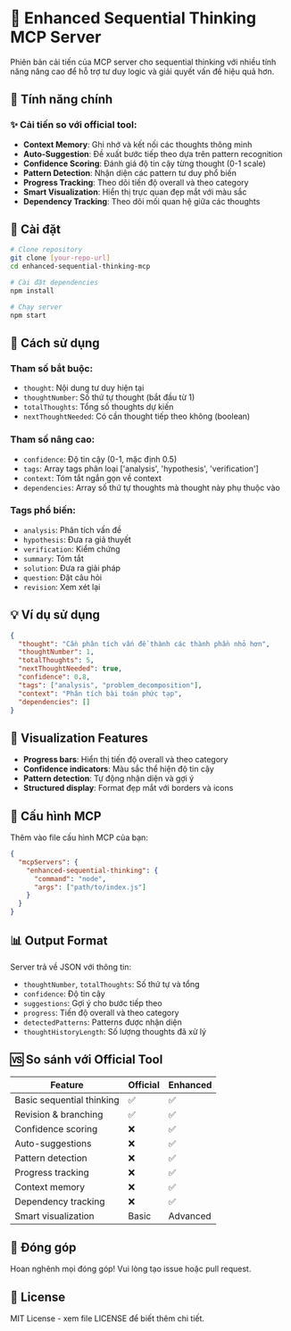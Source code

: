 # 🧠 Enhanced Sequential Thinking MCP Server

Phiên bản cải tiến của MCP server cho sequential thinking với nhiều tính năng nâng cao để hỗ trợ tư duy logic và giải quyết vấn đề hiệu quả hơn.

## 🎯 Tính năng chính

### ✨ Cải tiến so với official tool:
- **Context Memory**: Ghi nhớ và kết nối các thoughts thông minh
- **Auto-Suggestion**: Đề xuất bước tiếp theo dựa trên pattern recognition
- **Confidence Scoring**: Đánh giá độ tin cậy từng thought (0-1 scale)
- **Pattern Detection**: Nhận diện các pattern tư duy phổ biến
- **Progress Tracking**: Theo dõi tiến độ overall và theo category
- **Smart Visualization**: Hiển thị trực quan đẹp mắt với màu sắc
- **Dependency Tracking**: Theo dõi mối quan hệ giữa các thoughts

## 🚀 Cài đặt

```bash
# Clone repository
git clone [your-repo-url]
cd enhanced-sequential-thinking-mcp

# Cài đặt dependencies
npm install

# Chạy server
npm start
```

## 📖 Cách sử dụng

### Tham số bắt buộc:
- `thought`: Nội dung tư duy hiện tại
- `thoughtNumber`: Số thứ tự thought (bắt đầu từ 1)
- `totalThoughts`: Tổng số thoughts dự kiến
- `nextThoughtNeeded`: Có cần thought tiếp theo không (boolean)

### Tham số nâng cao:
- `confidence`: Độ tin cậy (0-1, mặc định 0.5)
- `tags`: Array tags phân loại ['analysis', 'hypothesis', 'verification']
- `context`: Tóm tắt ngắn gọn về context
- `dependencies`: Array số thứ tự thoughts mà thought này phụ thuộc vào

### Tags phổ biến:
- `analysis`: Phân tích vấn đề
- `hypothesis`: Đưa ra giả thuyết  
- `verification`: Kiểm chứng
- `summary`: Tóm tắt
- `solution`: Đưa ra giải pháp
- `question`: Đặt câu hỏi
- `revision`: Xem xét lại

## 💡 Ví dụ sử dụng

```json
{
  "thought": "Cần phân tích vấn đề thành các thành phần nhỏ hơn",
  "thoughtNumber": 1,
  "totalThoughts": 5,
  "nextThoughtNeeded": true,
  "confidence": 0.8,
  "tags": ["analysis", "problem_decomposition"],
  "context": "Phân tích bài toán phức tạp",
  "dependencies": []
}
```

## 🎨 Visualization Features

- **Progress bars**: Hiển thị tiến độ overall và theo category
- **Confidence indicators**: Màu sắc thể hiện độ tin cậy
- **Pattern detection**: Tự động nhận diện và gợi ý
- **Structured display**: Format đẹp mắt với borders và icons

## 🔧 Cấu hình MCP

Thêm vào file cấu hình MCP của bạn:

```json
{
  "mcpServers": {
    "enhanced-sequential-thinking": {
      "command": "node",
      "args": ["path/to/index.js"]
    }
  }
}
```

## 📊 Output Format

Server trả về JSON với thông tin:
- `thoughtNumber`, `totalThoughts`: Số thứ tự và tổng
- `confidence`: Độ tin cậy
- `suggestions`: Gợi ý cho bước tiếp theo
- `progress`: Tiến độ overall và theo category
- `detectedPatterns`: Patterns được nhận diện
- `thoughtHistoryLength`: Số lượng thoughts đã xử lý

## 🆚 So sánh với Official Tool

| Feature | Official | Enhanced |
|---------|----------|----------|
| Basic sequential thinking | ✅ | ✅ |
| Revision & branching | ✅ | ✅ |
| Confidence scoring | ❌ | ✅ |
| Auto-suggestions | ❌ | ✅ |
| Pattern detection | ❌ | ✅ |
| Progress tracking | ❌ | ✅ |
| Context memory | ❌ | ✅ |
| Dependency tracking | ❌ | ✅ |
| Smart visualization | Basic | Advanced |

## 🤝 Đóng góp

Hoan nghênh mọi đóng góp! Vui lòng tạo issue hoặc pull request.

## 📄 License

MIT License - xem file LICENSE để biết thêm chi tiết. 